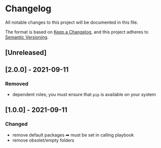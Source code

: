 # Changelog

All notable changes to this project will be documented in this file.

The format is based on [Keep a Changelog](https://keepachangelog.com/en/1.0.0/),
and this project adheres to [Semantic Versioning](https://semver.org/spec/v2.0.0.html).

## [Unreleased]

## [2.0.0] - 2021-09-11

### Removed

- dependent roles; you must ensure that `pip` is available on your system

## [1.0.0] - 2021-09-11

### Changed

- remove default packages ➡ must be set in calling playbook
- remove obsolet/empty folders
